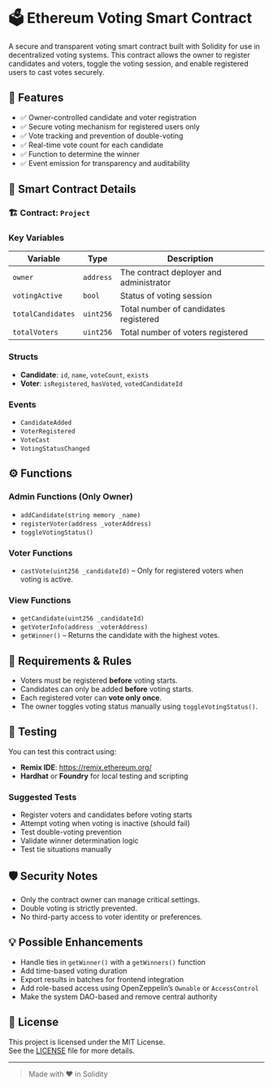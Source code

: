 # 🗳️ Ethereum Voting Smart Contract

A secure and transparent voting smart contract built with Solidity for use in decentralized voting systems. This contract allows the owner to register candidates and voters, toggle the voting session, and enable registered users to cast votes securely.

## 🔧 Features

- ✅ Owner-controlled candidate and voter registration
- ✅ Secure voting mechanism for registered users only
- ✅ Vote tracking and prevention of double-voting
- ✅ Real-time vote count for each candidate
- ✅ Function to determine the winner
- ✅ Event emission for transparency and auditability

## 📄 Smart Contract Details

### 🏗️ Contract: `Project`

### Key Variables

| Variable           | Type     | Description                                 |
|--------------------|----------|---------------------------------------------|
| `owner`            | `address`| The contract deployer and administrator     |
| `votingActive`     | `bool`   | Status of voting session                    |
| `totalCandidates`  | `uint256`| Total number of candidates registered       |
| `totalVoters`      | `uint256`| Total number of voters registered           |

### Structs

- **Candidate**: `id`, `name`, `voteCount`, `exists`
- **Voter**: `isRegistered`, `hasVoted`, `votedCandidateId`

### Events

- `CandidateAdded`
- `VoterRegistered`
- `VoteCast`
- `VotingStatusChanged`

## ⚙️ Functions

### Admin Functions (Only Owner)
- `addCandidate(string memory _name)`
- `registerVoter(address _voterAddress)`
- `toggleVotingStatus()`

### Voter Functions
- `castVote(uint256 _candidateId)` – Only for registered voters when voting is active.

### View Functions
- `getCandidate(uint256 _candidateId)`
- `getVoterInfo(address _voterAddress)`
- `getWinner()` – Returns the candidate with the highest votes.

## 🚨 Requirements & Rules

- Voters must be registered **before** voting starts.
- Candidates can only be added **before** voting starts.
- Each registered voter can **vote only once**.
- The owner toggles voting status manually using `toggleVotingStatus()`.

## 🧪 Testing

You can test this contract using:

- **Remix IDE**: https://remix.ethereum.org/
- **Hardhat** or **Foundry** for local testing and scripting

### Suggested Tests

- Register voters and candidates before voting starts
- Attempt voting when voting is inactive (should fail)
- Test double-voting prevention
- Validate winner determination logic
- Test tie situations manually

## 🛡️ Security Notes

- Only the contract owner can manage critical settings.
- Double voting is strictly prevented.
- No third-party access to voter identity or preferences.

## 💡 Possible Enhancements

- Handle ties in `getWinner()` with a `getWinners()` function
- Add time-based voting duration
- Export results in batches for frontend integration
- Add role-based access using OpenZeppelin’s `Ownable` or `AccessControl`
- Make the system DAO-based and remove central authority

## 📜 License

This project is licensed under the MIT License.  
See the [LICENSE](./LICENSE) file for more details.

---

> Made with ❤️ in Solidity
